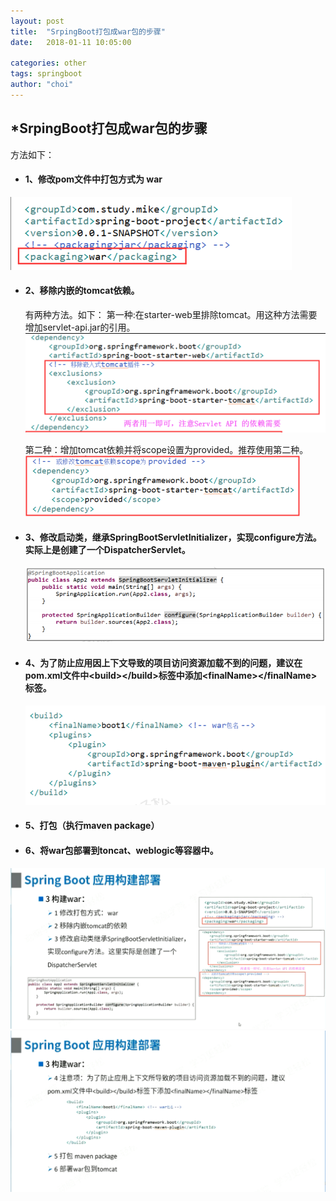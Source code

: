 ```yaml
---
layout: post
title:  "SrpingBoot打包成war包的步骤"
date:   2018-01-11 10:05:00

categories: other
tags: springboot
author: "choi"
---
```


## *SrpingBoot打包成war包的步骤


方法如下：
- #### 1、修改pom文件中打包方式为 war 
![](../../assets/images/pictures/2019-01-11-springboot-war/333.png)  

- #### 2、移除内嵌的tomcat依赖。
   有两种方法。如下：
   第一种:在starter-web里排除tomcat。用这种方法需要增加servlet-api.jar的引用。
   ![](../../assets/images/pictures/2019-01-11-springboot-war/2.1.1.png)  
   
   第二种：增加tomcat依赖并将scope设置为provided。推荐使用第二种。
   ![](../../assets/images/pictures/2019-01-11-springboot-war/2.2.1.png)  

- #### 3、修改启动类，继承SpringBootServletInitializer，实现configure方法。实际上是创建了一个DispatcherServlet。
   ![](../../assets/images/pictures/2019-01-11-springboot-war/3.1.png)  

- #### 4、为了防止应用因上下文导致的项目访问资源加载不到的问题，建议在pom.xml文件中&lt;build&gt;&lt;/build&gt;标签中添加&lt;finalName&gt;&lt;/finalName&gt;标签。
   ![](../../assets/images/pictures/2019-01-11-springboot-war/4.1.png)  

- #### 5、打包（执行maven package）

- #### 6、将war包部署到toncat、weblogic等容器中。

![](../../assets/images/pictures/2019-01-11-springboot-war/111.png)  
![](../../assets/images/pictures/2019-01-11-springboot-war/222.png)  

